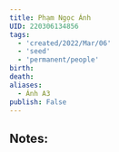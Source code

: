 ```yaml
---
title: Phạm Ngọc Ánh
UID: 220306134856
tags:
  - 'created/2022/Mar/06'
  - 'seed'
  - 'permanent/people'
birth:
death:
aliases:
  - Ánh A3
publish: False
---
```

## Notes:
